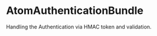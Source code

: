 AtomAuthenticationBundle
========================

Handling the Authentication via HMAC token and validation.

